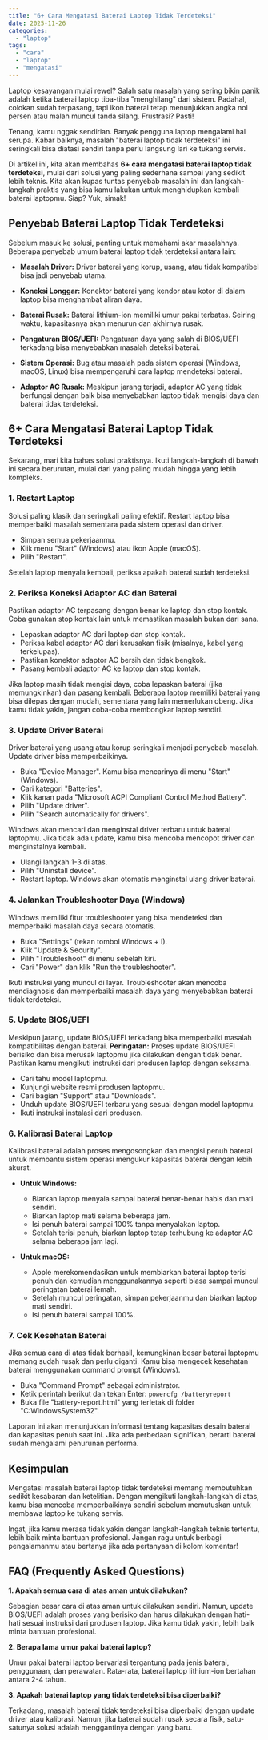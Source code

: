 ```yaml
---
title: "6+ Cara Mengatasi Baterai Laptop Tidak Terdeteksi"
date: 2025-11-26
categories: 
  - "laptop"
tags: 
  - "cara"
  - "laptop"
  - "mengatasi"
---
```


Laptop kesayangan mulai rewel? Salah satu masalah yang sering bikin panik adalah ketika baterai laptop tiba-tiba "menghilang" dari sistem. Padahal, colokan sudah terpasang, tapi ikon baterai tetap menunjukkan angka nol persen atau malah muncul tanda silang. Frustrasi? Pasti!

Tenang, kamu nggak sendirian. Banyak pengguna laptop mengalami hal serupa. Kabar baiknya, masalah "baterai laptop tidak terdeteksi" ini seringkali bisa diatasi sendiri tanpa perlu langsung lari ke tukang servis.

Di artikel ini, kita akan membahas **6+ cara mengatasi baterai laptop tidak terdeteksi**, mulai dari solusi yang paling sederhana sampai yang sedikit lebih teknis. Kita akan kupas tuntas penyebab masalah ini dan langkah-langkah praktis yang bisa kamu lakukan untuk menghidupkan kembali baterai laptopmu. Siap? Yuk, simak!

## Penyebab Baterai Laptop Tidak Terdeteksi

Sebelum masuk ke solusi, penting untuk memahami akar masalahnya. Beberapa penyebab umum baterai laptop tidak terdeteksi antara lain:

- **Masalah Driver:** Driver baterai yang korup, usang, atau tidak kompatibel bisa jadi penyebab utama.
    
- **Koneksi Longgar:** Konektor baterai yang kendor atau kotor di dalam laptop bisa menghambat aliran daya.
    
- **Baterai Rusak:** Baterai lithium-ion memiliki umur pakai terbatas. Seiring waktu, kapasitasnya akan menurun dan akhirnya rusak.
    
- **Pengaturan BIOS/UEFI:** Pengaturan daya yang salah di BIOS/UEFI terkadang bisa menyebabkan masalah deteksi baterai.
    
- **Sistem Operasi:** Bug atau masalah pada sistem operasi (Windows, macOS, Linux) bisa mempengaruhi cara laptop mendeteksi baterai.
    
- **Adaptor AC Rusak:** Meskipun jarang terjadi, adaptor AC yang tidak berfungsi dengan baik bisa menyebabkan laptop tidak mengisi daya dan baterai tidak terdeteksi.
    

## 6+ Cara Mengatasi Baterai Laptop Tidak Terdeteksi

Sekarang, mari kita bahas solusi praktisnya. Ikuti langkah-langkah di bawah ini secara berurutan, mulai dari yang paling mudah hingga yang lebih kompleks.

### 1\. Restart Laptop

Solusi paling klasik dan seringkali paling efektif. Restart laptop bisa memperbaiki masalah sementara pada sistem operasi dan driver.

- Simpan semua pekerjaanmu.
- Klik menu "Start" (Windows) atau ikon Apple (macOS).
- Pilih "Restart".

Setelah laptop menyala kembali, periksa apakah baterai sudah terdeteksi.

### 2\. Periksa Koneksi Adaptor AC dan Baterai

Pastikan adaptor AC terpasang dengan benar ke laptop dan stop kontak. Coba gunakan stop kontak lain untuk memastikan masalah bukan dari sana.

- Lepaskan adaptor AC dari laptop dan stop kontak.
- Periksa kabel adaptor AC dari kerusakan fisik (misalnya, kabel yang terkelupas).
- Pastikan konektor adaptor AC bersih dan tidak bengkok.
- Pasang kembali adaptor AC ke laptop dan stop kontak.

Jika laptop masih tidak mengisi daya, coba lepaskan baterai (jika memungkinkan) dan pasang kembali. Beberapa laptop memiliki baterai yang bisa dilepas dengan mudah, sementara yang lain memerlukan obeng. Jika kamu tidak yakin, jangan coba-coba membongkar laptop sendiri.

### 3\. Update Driver Baterai

Driver baterai yang usang atau korup seringkali menjadi penyebab masalah. Update driver bisa memperbaikinya.

- Buka "Device Manager". Kamu bisa mencarinya di menu "Start" (Windows).
- Cari kategori "Batteries".
- Klik kanan pada "Microsoft ACPI Compliant Control Method Battery".
- Pilih "Update driver".
- Pilih "Search automatically for drivers".

Windows akan mencari dan menginstal driver terbaru untuk baterai laptopmu. Jika tidak ada update, kamu bisa mencoba mencopot driver dan menginstalnya kembali.

- Ulangi langkah 1-3 di atas.
- Pilih "Uninstall device".
- Restart laptop. Windows akan otomatis menginstal ulang driver baterai.

### 4\. Jalankan Troubleshooter Daya (Windows)

Windows memiliki fitur troubleshooter yang bisa mendeteksi dan memperbaiki masalah daya secara otomatis.

- Buka "Settings" (tekan tombol Windows + I).
- Klik "Update & Security".
- Pilih "Troubleshoot" di menu sebelah kiri.
- Cari "Power" dan klik "Run the troubleshooter".

Ikuti instruksi yang muncul di layar. Troubleshooter akan mencoba mendiagnosis dan memperbaiki masalah daya yang menyebabkan baterai tidak terdeteksi.

### 5\. Update BIOS/UEFI

Meskipun jarang, update BIOS/UEFI terkadang bisa memperbaiki masalah kompatibilitas dengan baterai. **Peringatan:** Proses update BIOS/UEFI berisiko dan bisa merusak laptopmu jika dilakukan dengan tidak benar. Pastikan kamu mengikuti instruksi dari produsen laptop dengan seksama.

- Cari tahu model laptopmu.
- Kunjungi website resmi produsen laptopmu.
- Cari bagian "Support" atau "Downloads".
- Unduh update BIOS/UEFI terbaru yang sesuai dengan model laptopmu.
- Ikuti instruksi instalasi dari produsen.

### 6\. Kalibrasi Baterai Laptop

Kalibrasi baterai adalah proses mengosongkan dan mengisi penuh baterai untuk membantu sistem operasi mengukur kapasitas baterai dengan lebih akurat.

- **Untuk Windows:**
    
    - Biarkan laptop menyala sampai baterai benar-benar habis dan mati sendiri.
    - Biarkan laptop mati selama beberapa jam.
    - Isi penuh baterai sampai 100% tanpa menyalakan laptop.
    - Setelah terisi penuh, biarkan laptop tetap terhubung ke adaptor AC selama beberapa jam lagi.
- **Untuk macOS:**
    
    - Apple merekomendasikan untuk membiarkan baterai laptop terisi penuh dan kemudian menggunakannya seperti biasa sampai muncul peringatan baterai lemah.
    - Setelah muncul peringatan, simpan pekerjaanmu dan biarkan laptop mati sendiri.
    - Isi penuh baterai sampai 100%.

### 7\. Cek Kesehatan Baterai

Jika semua cara di atas tidak berhasil, kemungkinan besar baterai laptopmu memang sudah rusak dan perlu diganti. Kamu bisa mengecek kesehatan baterai menggunakan command prompt (Windows).

- Buka "Command Prompt" sebagai administrator.
- Ketik perintah berikut dan tekan Enter: `powercfg /batteryreport`
- Buka file "battery-report.html" yang terletak di folder "C:WindowsSystem32".

Laporan ini akan menunjukkan informasi tentang kapasitas desain baterai dan kapasitas penuh saat ini. Jika ada perbedaan signifikan, berarti baterai sudah mengalami penurunan performa.

## Kesimpulan

Mengatasi masalah baterai laptop tidak terdeteksi memang membutuhkan sedikit kesabaran dan ketelitian. Dengan mengikuti langkah-langkah di atas, kamu bisa mencoba memperbaikinya sendiri sebelum memutuskan untuk membawa laptop ke tukang servis.

Ingat, jika kamu merasa tidak yakin dengan langkah-langkah teknis tertentu, lebih baik minta bantuan profesional. Jangan ragu untuk berbagi pengalamanmu atau bertanya jika ada pertanyaan di kolom komentar!

## FAQ (Frequently Asked Questions)

**1\. Apakah semua cara di atas aman untuk dilakukan?**

Sebagian besar cara di atas aman untuk dilakukan sendiri. Namun, update BIOS/UEFI adalah proses yang berisiko dan harus dilakukan dengan hati-hati sesuai instruksi dari produsen laptop. Jika kamu tidak yakin, lebih baik minta bantuan profesional.

**2\. Berapa lama umur pakai baterai laptop?**

Umur pakai baterai laptop bervariasi tergantung pada jenis baterai, penggunaan, dan perawatan. Rata-rata, baterai laptop lithium-ion bertahan antara 2-4 tahun.

**3\. Apakah baterai laptop yang tidak terdeteksi bisa diperbaiki?**

Terkadang, masalah baterai tidak terdeteksi bisa diperbaiki dengan update driver atau kalibrasi. Namun, jika baterai sudah rusak secara fisik, satu-satunya solusi adalah menggantinya dengan yang baru.
